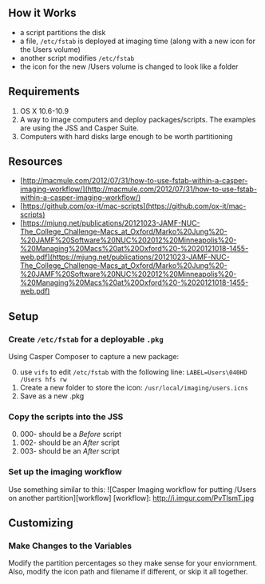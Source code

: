 ## How it Works
+ a script partitions the disk
+ a file, `/etc/fstab` is deployed at imaging time (along with a new icon for the Users volume)
+ another script modifies `/etc/fstab`
+ the icon for the new /Users volume is changed to look like a folder

## Requirements
1. OS X 10.6-10.9
2. A way to image computers and deploy packages/scripts. The examples are using the JSS and Casper Suite.
3. Computers with hard disks large enough to be worth partitioning

## Resources
+ [http://macmule.com/2012/07/31/how-to-use-fstab-within-a-casper-imaging-workflow/](http://macmule.com/2012/07/31/how-to-use-fstab-within-a-casper-imaging-workflow/)
+ [https://github.com/ox-it/mac-scripts](https://github.com/ox-it/mac-scripts)
+ [https://mjung.net/publications/20121023-JAMF-NUC-The_College_Challenge-Macs_at_Oxford/Marko%20Jung%20-%20JAMF%20Software%20NUC%202012%20Minneapolis%20-%20Managing%20Macs%20at%20Oxford%20-%2020121018-1455-web.pdf](https://mjung.net/publications/20121023-JAMF-NUC-The_College_Challenge-Macs_at_Oxford/Marko%20Jung%20-%20JAMF%20Software%20NUC%202012%20Minneapolis%20-%20Managing%20Macs%20at%20Oxford%20-%2020121018-1455-web.pdf)

## Setup 
### Create `/etc/fstab` for a deployable `.pkg`
Using Casper Composer to capture a new package:

0. use `vifs` to edit `/etc/fstab` with the following line:  `LABEL=Users\040HD /Users hfs rw`
1. Create a new folder to store the icon: `/usr/local/imaging/users.icns`
2. Save as a new .pkg

### Copy the scripts into the JSS

0. 000- should be a _Before_ script
1. 002- should be an _After_ script
2. 003- should be an _After_ script

### Set up the imaging workflow 
Use something similar to this:
![Casper Imaging workflow for putting /Users on another partition][workflow]
[workflow]: http://i.imgur.com/PvTlsmT.jpg
## Customizing
### Make Changes to the Variables
Modify the partition percentages so they make sense for your enviornment.  Also, modify the icon path and filename if different, or skip it all together.
